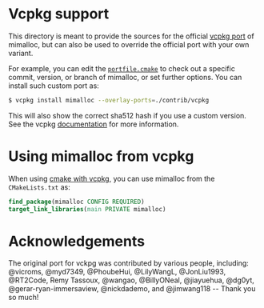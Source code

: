 # Vcpkg support

This directory is meant to provide the sources for the official [vcpkg port] 
of mimalloc, but can also be used to override the official port with
your own variant.

For example, you can edit the [`portfile.cmake`](portfile.cmake) 
to check out a specific commit, version, or branch of mimalloc, or set further options. 
You can install such custom port as:
```sh
$ vcpkg install mimalloc --overlay-ports=./contrib/vcpkg
```

This will also show the correct sha512 hash if you use a custom version.
See the vcpkg [documentation](https://learn.microsoft.com/en-us/vcpkg/produce/update-package-version) for more information.


# Using mimalloc from vcpkg

When using [cmake with vcpkg](https://learn.microsoft.com/en-us/vcpkg/get_started/get-started?pivots=shell-powershell), 
you can use mimalloc from the `CMakeLists.txt` as:

```cmake
find_package(mimalloc CONFIG REQUIRED)
target_link_libraries(main PRIVATE mimalloc)
```


# Acknowledgements

The original port for vckpg was contributed by various people, including: @vicroms, @myd7349, @PhoubeHui, @LilyWangL,
@JonLiu1993, @RT2Code, Remy Tassoux, @wangao, @BillyONeal, @jiayuehua, @dg0yt, @gerar-ryan-immersaview, @nickdademo, 
and @jimwang118 -- Thank you so much!


[vcpkg port]: https://github.com/microsoft/vcpkg/tree/master/ports/mimalloc
